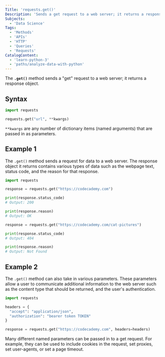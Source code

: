 ```yaml
---
Title: 'requests.get()'
Description: 'Sends a get request to a web server; it returns a response object.'
Subjects:
  - 'Data Science'
Tags:
  - 'Methods'
  - 'APIs'
  - 'HTTP'
  - 'Queries'
  - 'Requests'
CatalogContent:
  - 'learn-python-3'
  - 'paths/analyze-data-with-python'
---
```


The **`.get()`** method sends a "get" request to a web server; it returns a response object.

## Syntax

```python
import requests

requests.get("url", **kwargs)
```

`**kwargs` are any number of dictionary items (named arguments) that are passed in as parameters.

## Example 1

The `.get()` method sends a request for data to a web server. The response object it returns contains various types of data such as the webpage text, status code, and the reason for that response.

```python
import requests

response = requests.get("https://codecademy.com")

print(response.status_code)
# Output: 200

print(response.reason)
# Output: OK

response = requests.get("https://codecademy.com/cat-pictures")

print(response.status_code)
# Output: 404

print(response.reason)
# Output: Not Found
```

## Example 2

The `.get()` method can also take in various parameters. These parameters allow a user to communicate additional information to the web server such as the content type that should be returned, and the user's authentication.

```python
import requests

headers = {
  "accept": "application/json",
  "authorization": "bearer token TOKEN"
}

response = requests.get("https://codecademy.com", headers=headers)
```

Many different named parameters can be passed in to a get request. For example, they can be used to include cookies in the request, set proxies, set user-agents, or set a page timeout.

